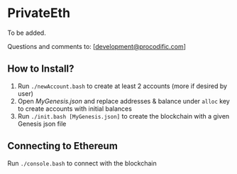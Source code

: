# PrivateEth

To be added.

Questions and comments to: [development@procodific.com]

## How to Install?

1. Run `./newAccount.bash` to create at least 2 accounts (more if desired by user)
2. Open *MyGenesis.json* and replace addresses & balance under `alloc` key to create accounts with initial balances
3. Run `./init.bash [MyGenesis.json]` to create the blockchain with a given Genesis json file

## Connecting to Ethereum
Run `./console.bash` to connect with the blockchain
